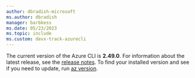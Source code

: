 ```yaml
---
author: dbradish-microsoft
ms.author: dbradish
manager: barbkess
ms.date: 05/23/2023
ms.topic: include
ms.custom: devx-track-azurecli
---
```


The current version of the Azure CLI is __2.49.0__. For information about the latest release, see the [release notes](../release-notes-azure-cli.md). To find your installed version and see if you need to update, run [az version](/cli/azure/reference-index#az_version).
